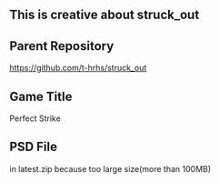 This is creative about struck_out
---

## Parent Repository
https://github.com/t-hrhs/struck_out

## Game Title
Perfect Strike

## PSD File
in latest.zip because too large size(more than 100MB)